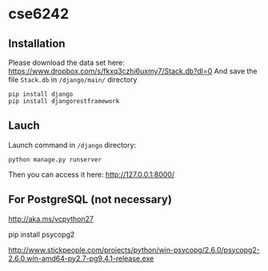 # cse6242


## Installation
Please download the data set here: 
https://www.dropbox.com/s/fkxq3czhi6uxmy7/Stack.db?dl=0
And save the file ```Stack.db``` in ```/django/main/``` directory


```
pip install django
pip install djangorestframework
```


## Lauch

Launch command in ```/django``` directory:
```
python manage.py runserver
```
Then you can access it here: http://127.0.0.1:8000/


## For PostgreSQL (not necessary)

http://aka.ms/vcpython27

pip install psycopg2

http://www.stickpeople.com/projects/python/win-psycopg/2.6.0/psycopg2-2.6.0.win-amd64-py2.7-pg9.4.1-release.exe